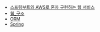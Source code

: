 * [스프링부트와 AWS로 혼자 구현하는 웹 서비스](https://github.com/yhsim98/freelec-springboot2-webservice)
* [웹_구조](https://github.com/yhsim98/TIL/blob/master/Web%20Development/%EC%9B%B9_%EA%B5%AC%EC%A1%B0.md)
* [ORM](https://github.com/yhsim98/TIL/blob/master/Web%20Development/ORM.md)
* [Spring](https://github.com/yhsim98/TIL/tree/master/Web%20Development/Spring)